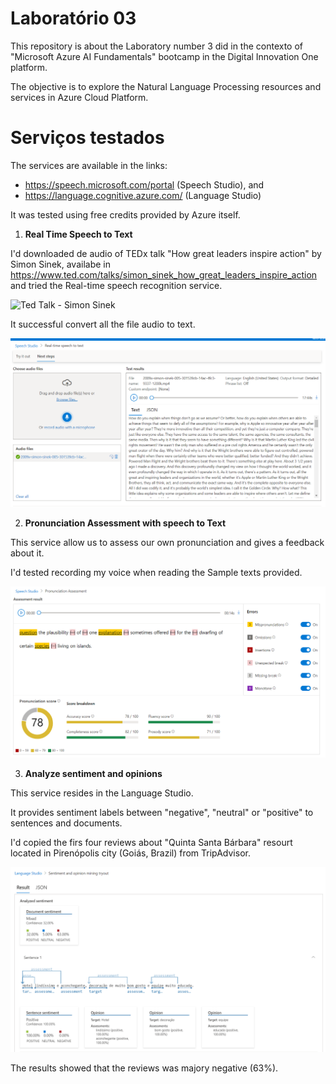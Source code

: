 # Laboratório 03

This repository is about the Laboratory number 3 did in the contexto of "Microsoft Azure AI Fundamentals" bootcamp in the Digital Innovation One platform. 

The objective is to explore the Natural Language Processing resources and services in Azure Cloud Platform.

# Serviços testados

The services are available in the links:
  - https://speech.microsoft.com/portal (Speech Studio), and
  - https://language.cognitive.azure.com/ (Language Studio)

It was tested using free credits provided by Azure itself.

1. **Real Time Speech to Text**

I'd downloaded de audio of TEDx talk "How great leaders inspire action" by Simon Sinek, availabe in https://www.ted.com/talks/simon_sinek_how_great_leaders_inspire_action and tried the Real-time speech recognition service.

![Ted Talk - Simon Sinek](img/ted_talk.png.png)

It successful convert all the file audio to text.

![Speech Studio - Real time audio to text](img/speech_studio.png)


2. **Pronunciation Assessment with speech to Text**

This service allow us to assess our own pronunciation and gives a feedback about it.

I'd tested recording my voice when reading the Sample texts provided.

![Pronunciation Assessment](img/pronunciation-assessment.png)

3. **Analyze sentiment and opinions**

This service resides in the Language Studio.

It provides sentiment labels between "negative", "neutral" or "positive" to sentences and documents.

I'd copied the firs four reviews about "Quinta Santa Bárbara" resourt located in Pirenópolis city (Goiás, Brazil) from TripAdvisor.

![Sentiment Analyzis](img/sentiment-analyzis.png)

The results showed that the reviews was majory negative (63%). 